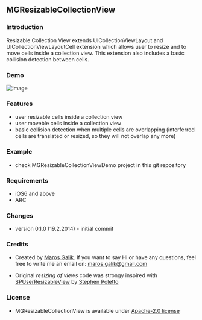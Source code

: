 ## MGResizableCollectionView

### Introduction

Resizable Collection View extends UICollectionViewLayout and UICollectionViewLayoutCell extension which allows user to resize and to move cells inside a collection view. This extension also includes a basic collision detection between cells.

### Demo
![image](https://raw2.github.com/marosko/MGResizableCollectionView/master/content/ipad_demo_v0.1.0_01.gif)

### Features
* user resizable cells inside a collection view
* user moveble cells inside a collection view
* basic collision detection when multiple cells are overlapping (interferred cells are translated or resized, so they will not overlap any more)

### Example
* check MGResizableCollectionViewDemo project in this git repository

### Requirements
* iOS6 and above
* ARC

### Changes
* version 0.1.0 (19.2.2014) - initial commit

### Credits
* Created by [Maros Galik](https://twitter.com/maroskog). If you want to say Hi or have any questions, feel free to write me an email on: maros.galik@gmail.com

* Original *resizing of views* code was strongy inspired with [SPUserResizableView](https://github.com/spoletto/SPUserResizableView) by [Stephen Poletto](http://stephenpoletto.com/)

### License
* MGResizableCollectionView is available under [Apache-2.0 license](http://www.apache.org/licenses/LICENSE-2.0)

